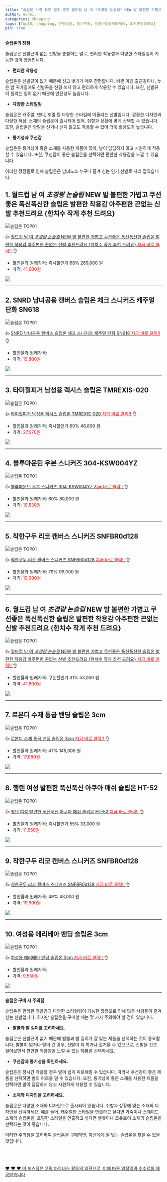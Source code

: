 ```yaml
---
title: "슬립온 가격 확인 필수 추천 월드컵 남 여 *초경량 논슬립* NEW 발 볼편한 가볍고 쿠션좋은 폭신폭신한 슬립온 발편한 착용감 아주편한 끈없는 신발 추천 비교 장점 구매가이드"
author: eunmi.
categories: shopping
tags: [Top10, shopping, 유행상품, 필수구매, 지금바로클릭하세요, 놓치면후회해요]
pin: true
---
```

**슬립온의 장점**

슬립온은 신발끈이 없는 신발을 총칭하는 말로, 편리한 착용성과 다양한 스타일링이 가능한 것이 장점입니다.

* **편리한 착용성**

슬립온은 신발끈이 없기 때문에 신고 벗기가 매우 간편합니다. 바쁜 아침 출근길이나, 늦은 밤 귀가길에도 신발끈을 신경 쓰지 않고 편리하게 착용할 수 있습니다. 또한, 신발끈이 풀리는 일이 없기 때문에 안전성도 높습니다.

* **다양한 스타일링**

슬립온은 캐주얼, 댄디, 포멀 등 다양한 스타일에 어울리는 신발입니다. 깔끔한 디자인과 다양한 색상, 소재의 슬립온이 출시되어 있어, 취향과 상황에 맞게 선택할 수 있습니다. 또한, 슬립온은 양말을 신거나 신지 않고도 착용할 수 있어 더욱 활용도가 높습니다.

* **통기성과 쿠션감**

슬립온은 통기성이 좋은 소재를 사용한 제품이 많아, 발이 답답하지 않고 시원하게 착용할 수 있습니다. 또한, 쿠션감이 좋은 슬립온을 선택하면 편안한 착용감을 느낄 수 있습니다.

이러한 장점들로 인해 슬립온은 남녀노소 누구나 즐겨 신는 인기 신발로 자리 잡았습니다.

   

## 1. 월드컵 남 여 *초경량 논슬립* NEW 발 볼편한 가볍고 쿠션좋은 폭신폭신한 슬립온 발편한 착용감 아주편한 끈없는 신발 추천드려요 {한치수 작게 추천 드려요}

![슬립온 TOP01](https://thumbnail8.coupangcdn.com/thumbnails/remote/230x230ex/image/vendor_inventory/7de2/a4db00d705c6cae3f939f5fd51d24cdfeaefbdb7835c175566d2bcf8bf26.jpg)


👍 [월드컵 남 여 *초경량 논슬립* NEW 발 볼편한 가볍고 쿠션좋은 폭신폭신한 슬립온 발편한 착용감 아주편한 끈없는 신발 추천드려요 {한치수 작게 추천 드려요} <font color=red> 지금 바로 클릭!! </font> ](https://link.coupang.com/re/AFFSDP?lptag=AF3617701&subid=GithubCoopas&pageKey=6348767278&traceid=V0-153&itemId=13350082625&vendorItemId=85232150536) 👌 


- 할인율과 원래가격: 즉시할인가 68%  269,000   원
- 가격: <span style='color:red'>41,600원</span>

[![](/discount_price.png)](https://link.coupang.com/re/AFFSDP?lptag=AF3617701&subid=GithubCoopas&pageKey=6348767278&traceid=V0-153&itemId=13350082625&vendorItemId=85232150536)

---


   

## 2. SNRD 남녀공용 캔버스 슬립온 체크 스니커즈 캐주얼 단화 SN618

![슬립온 TOP01](https://thumbnail9.coupangcdn.com/thumbnails/remote/230x230ex/image/retail/images/2023/01/30/17/6/3e68e1e2-b988-4ad4-baec-65bb8aa194c5.jpg)


👍 [SNRD 남녀공용 캔버스 슬립온 체크 스니커즈 캐주얼 단화 SN618 <font color=red> 지금 바로 클릭!! </font> ](https://link.coupang.com/re/AFFSDP?lptag=AF3617701&subid=GithubCoopas&pageKey=7099805396&traceid=V0-153&itemId=17719094944&vendorItemId=84883927407) 👌 


- 할인율과 원래가격: 
- 가격: <span style='color:red'>19,800원</span>

[![](/discount_price.png)](https://link.coupang.com/re/AFFSDP?lptag=AF3617701&subid=GithubCoopas&pageKey=7099805396&traceid=V0-153&itemId=17719094944&vendorItemId=84883927407)

---


   

## 3. 타미힐피거 남성용 렉시스 슬립온 TMREXIS-020

![슬립온 TOP01](https://thumbnail7.coupangcdn.com/thumbnails/remote/230x230ex/image/retail/images/1508697123507321-acd88d98-3473-4315-9ea2-311076b5aa82.jpg)


👍 [타미힐피거 남성용 렉시스 슬립온 TMREXIS-020 <font color=red> 지금 바로 클릭!! </font> ](https://link.coupang.com/re/AFFSDP?lptag=AF3617701&subid=GithubCoopas&pageKey=6329042848&traceid=V0-153&itemId=13104985349&vendorItemId=80365290513) 👌 


- 할인율과 원래가격: 즉시할인가 60%  46,800   원
- 가격: <span style='color:red'>27,970원</span>

[![](/discount_price.png)](https://link.coupang.com/re/AFFSDP?lptag=AF3617701&subid=GithubCoopas&pageKey=6329042848&traceid=V0-153&itemId=13104985349&vendorItemId=80365290513)

---


   

## 4. 블루마운틴 우븐 스니커즈 304-KSW004YZ

![슬립온 TOP01](https://thumbnail9.coupangcdn.com/thumbnails/remote/230x230ex/image/rs_quotation_api/pcl0rw4n/cbfac487387a4e4da98667a100c1075b.jpg)


👍 [블루마운틴 우븐 스니커즈 304-KSW004YZ <font color=red> 지금 바로 클릭!! </font> ](https://link.coupang.com/re/AFFSDP?lptag=AF3617701&subid=GithubCoopas&pageKey=5854183122&traceid=V0-153&itemId=10196291562&vendorItemId=77478819115) 👌 


- 할인율과 원래가격: 60%  80,000   원
- 가격: <span style='color:red'>10,530원</span>

[![](/discount_price.png)](https://link.coupang.com/re/AFFSDP?lptag=AF3617701&subid=GithubCoopas&pageKey=5854183122&traceid=V0-153&itemId=10196291562&vendorItemId=77478819115)

---


   

## 5. 착한구두 리코 캔버스 스니커즈 SNFBR0d128

![슬립온 TOP01](https://thumbnail6.coupangcdn.com/thumbnails/remote/230x230ex/image/rs_quotation_api/jeyyu3uq/2940ce3f0ccd4a94bb4842b4be216e78.jpg)


👍 [착한구두 리코 캔버스 스니커즈 SNFBR0d128 <font color=red> 지금 바로 클릭!! </font> ](https://link.coupang.com/re/AFFSDP?lptag=AF3617701&subid=GithubCoopas&pageKey=6543410473&traceid=V0-153&itemId=14577952006&vendorItemId=81820062718) 👌 


- 할인율과 원래가격: 79%  99,000   원
- 가격: <span style='color:red'>19,900원</span>

[![](/discount_price.png)](https://link.coupang.com/re/AFFSDP?lptag=AF3617701&subid=GithubCoopas&pageKey=6543410473&traceid=V0-153&itemId=14577952006&vendorItemId=81820062718)

---


   

## 6. 월드컵 남 여 *초경량 논슬립* NEW 발 볼편한 가볍고 쿠션좋은 폭신폭신한 슬립온 발편한 착용감 아주편한 끈없는 신발 추천드려요 {한치수 작게 추천 드려요}

![슬립온 TOP01](https://thumbnail9.coupangcdn.com/thumbnails/remote/230x230ex/image/vendor_inventory/3aca/b1d9d740019e374c31bf36fb0a5b29008304d3caa0b18566de38c1ccae82.jpg)


👍 [월드컵 남 여 *초경량 논슬립* NEW 발 볼편한 가볍고 쿠션좋은 폭신폭신한 슬립온 발편한 착용감 아주편한 끈없는 신발 추천드려요 {한치수 작게 추천 드려요} <font color=red> 지금 바로 클릭!! </font> ](https://link.coupang.com/re/AFFSDP?lptag=AF3617701&subid=GithubCoopas&pageKey=6348767278&traceid=V0-153&itemId=13350082648&vendorItemId=86909643546) 👌 


- 할인율과 원래가격: 쿠폰할인가 31%  53,000   원
- 가격: <span style='color:red'>41,600원</span>

[![](/discount_price.png)](https://link.coupang.com/re/AFFSDP?lptag=AF3617701&subid=GithubCoopas&pageKey=6348767278&traceid=V0-153&itemId=13350082648&vendorItemId=86909643546)

---


   

## 7. 르본디 수제 통굽 밴딩 슬립온 3cm

![슬립온 TOP01](https://thumbnail6.coupangcdn.com/thumbnails/remote/230x230ex/image/rs_quotation_api/a8tmtjvk/cbc0da23f9f947c9bb7a393f33f2cef0.jpeg)


👍 [르본디 수제 통굽 밴딩 슬립온 3cm <font color=red> 지금 바로 클릭!! </font> ](https://link.coupang.com/re/AFFSDP?lptag=AF3617701&subid=GithubCoopas&pageKey=6081063866&traceid=V0-153&itemId=11273125007&vendorItemId=78550012040) 👌 


- 할인율과 원래가격: 47%  145,000   원
- 가격: <span style='color:red'>17,680원</span>

[![](/discount_price.png)](https://link.coupang.com/re/AFFSDP?lptag=AF3617701&subid=GithubCoopas&pageKey=6081063866&traceid=V0-153&itemId=11273125007&vendorItemId=78550012040)

---


   

## 8. 행텐 여성 발편한 푹신푹신 아쿠아 매쉬 슬립온 HT-52

![슬립온 TOP01](https://thumbnail10.coupangcdn.com/thumbnails/remote/230x230ex/image/vendor_inventory/467f/63f0436e587b57b6202b9a4d7b043deac9e148c9e0336f2dc28d68dd5048.png)


👍 [행텐 여성 발편한 푹신푹신 아쿠아 매쉬 슬립온 HT-52 <font color=red> 지금 바로 클릭!! </font> ](https://link.coupang.com/re/AFFSDP?lptag=AF3617701&subid=GithubCoopas&pageKey=6651257220&traceid=V0-153&itemId=17728965479&vendorItemId=85743283772) 👌 


- 할인율과 원래가격: 즉시할인가 55%  33,000   원
- 가격: <span style='color:red'>11,550원</span>

[![](/discount_price.png)](https://link.coupang.com/re/AFFSDP?lptag=AF3617701&subid=GithubCoopas&pageKey=6651257220&traceid=V0-153&itemId=17728965479&vendorItemId=85743283772)

---


   

## 9. 착한구두 리코 캔버스 스니커즈 SNFBR0d128

![슬립온 TOP01](https://thumbnail7.coupangcdn.com/thumbnails/remote/230x230ex/image/rs_quotation_api/p3ptbar0/5f62e032b3b444f5b1a4d8cbce32693d.jpg)


👍 [착한구두 리코 캔버스 스니커즈 SNFBR0d128 <font color=red> 지금 바로 클릭!! </font> ](https://link.coupang.com/re/AFFSDP?lptag=AF3617701&subid=GithubCoopas&pageKey=6543410473&traceid=V0-153&itemId=14577952014&vendorItemId=81820062752) 👌 


- 할인율과 원래가격: 49%  43,000   원
- 가격: <span style='color:red'>19,900원</span>

[![](/discount_price.png)](https://link.coupang.com/re/AFFSDP?lptag=AF3617701&subid=GithubCoopas&pageKey=6543410473&traceid=V0-153&itemId=14577952014&vendorItemId=81820062752)

---


   

## 10. 여성용 에리베아 밴딩 슬립온 3cm

![슬립온 TOP01](https://thumbnail6.coupangcdn.com/thumbnails/remote/230x230ex/image/retail/images/2020/07/10/18/9/4ac0e369-553f-457a-9209-b9a873238f63.jpg)


👍 [여성용 에리베아 밴딩 슬립온 3cm <font color=red> 지금 바로 클릭!! </font> ](https://link.coupang.com/re/AFFSDP?lptag=AF3617701&subid=GithubCoopas&pageKey=1819878355&traceid=V0-153&itemId=3096946147&vendorItemId=71084750193) 👌 


- 할인율과 원래가격: 
- 가격: <span style='color:red'>9,550원</span>

[![](/discount_price.png)](https://link.coupang.com/re/AFFSDP?lptag=AF3617701&subid=GithubCoopas&pageKey=1819878355&traceid=V0-153&itemId=3096946147&vendorItemId=71084750193)

---
**슬립온 구매 시 주의점**

슬립온은 편리한 착용감과 다양한 스타일링이 가능한 장점으로 인해 많은 사람들이 즐겨 신는 신발입니다. 하지만 슬립온을 구매할 때는 몇 가지 주의해야 할 점이 있습니다.

* **발볼과 발 길이를 고려하세요.**

슬립온은 신발끈이 없기 때문에 발볼과 발 길이가 잘 맞는 제품을 선택하는 것이 중요합니다. 발볼이 넓거나 발이 긴 경우, 신발이 꽉 끼거나 헐거울 수 있으므로, 신발을 신고 걸어보면서 편안한 착용감을 느낄 수 있는 제품을 선택하세요.

* **쿠션감과 통기성을 확인하세요.**

슬립온은 장시간 착용할 경우 발이 쉽게 피로해질 수 있습니다. 따라서 쿠션감이 좋은 제품을 선택하면 발의 피로를 덜 수 있습니다. 또한, 통기성이 좋은 소재를 사용한 제품을 선택하면 발이 답답하지 않고 시원하게 착용할 수 있습니다.

* **소재와 디자인을 고려하세요.**

슬립온은 다양한 소재와 디자인으로 출시되어 있습니다. 취향과 상황에 맞는 소재와 디자인을 선택하세요. 예를 들어, 캐주얼한 스타일을 연출하고 싶다면 가죽이나 스웨이드 소재의 슬립온을, 포멀한 스타일을 연출하고 싶다면 벨벳이나 코듀로이 소재의 슬립온을 선택하는 것이 좋습니다.

이러한 주의점을 고려하여 슬립온을 구매하면, 자신에게 잘 맞는 슬립온을 찾을 수 있을 것입니다.<br><br><br><br><br> [ ❤ ❤ ❤ 이 포스팅은 쿠팡 파트너스 활동의 일환으로, 이에 따른 일정액의 수수료를 제공받습니다](https://link.coupang.com/a/bcEFyh)